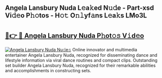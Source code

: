 ## Angela Lansbury Nuda L𝚎a𝚔ed N𝚞𝚍e - Part-xsd Vi𝚍𝚎o P𝚑𝚘tos - H𝚘𝚝 O𝚗𝚕yf𝚊ns L𝚎a𝚔s LMo3L

# <h2><a href="http://kfenf7.oniu.top/?m=Angela+Lansbury+Nuda">🔗👉 🔴 Angela Lansbury Nuda P𝚑ot𝚘𝚜 V𝚒d𝚎o</a></h2>

[![Angela Lansbury Nuda Nu𝚍e𝚜](https://i.imgur.com/0qMVB7G.gif)](http://kfenf7.oniu.top/?m=Angela+Lansbury+Nuda)
Online innovator and multimedia entertainer Angela Lansbury Nuda, recognized for disseminating dance and lifestyle information via viral dance routines and compact clips. Outstanding set builder Angela Lansbury Nuda, recognized for their remarkable abilities and accomplishments in constructing sets.  
